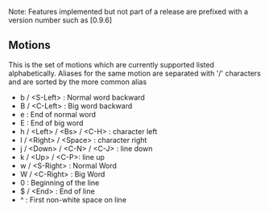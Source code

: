 Note: Features implemented but not part of a release are prefixed with a version number such as [0.9.6] 

## Motions

This is the set of motions which are currently supported listed alphabetically. Aliases for the same motion are separated with '/' characters and are sorted by the more common alias

- b / &lt;S-Left&gt; : Normal word backward
- B / &lt;C-Left&gt; : Big word backward  
- e : End of normal word
- E : End of big word 
- h / &lt;Left&gt; / &lt;Bs&gt; / &lt;C-H&gt; : character left
- l / &lt;Right&gt; / &lt;Space&gt; : character right
- j / &lt;Down&gt; / &lt;C-N&gt; / &lt;C-J&gt; : line down
- k / &lt;Up&gt; / &lt;C-P&gt;: line up
- w / &lt;S-Right&gt; : Normal Word 
- W / &lt;C-Right&gt; : Big Word
- 0 : Beginning of the line
- $ / &lt;End&gt; : End of line 
- ^ : First non-white space on line







